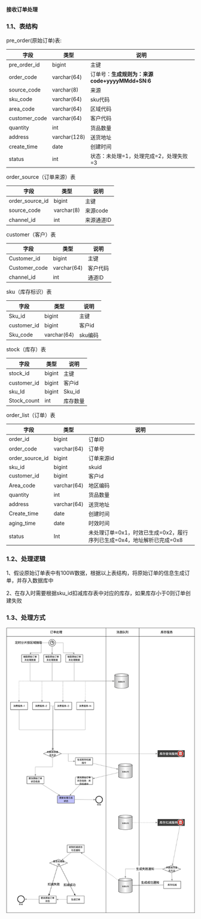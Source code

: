**接收订单处理**

### 1.1、表结构

pre_order(原始订单)表:

| 字段          | 类型         | 说明                                           |
| ------------- | ------------ | ---------------------------------------------- |
| pre_order_id  | bigint       | 主键                                           |
| order_code    | varchar(64)  | 订单号：**生成规则为：来源code+yyyyMMdd+SN:6** |
| source_code   | varchar(8)   | 来源                                           |
| sku_code      | varchar(64)  | sku代码                                        |
| area_code     | varchar(64)  | 区域代码                                       |
| customer_code | varchar(64)  | 客户代码                                       |
| quantity      | int          | 货品数量                                       |
| address       | varchar(128) | 送货地址                                       |
| create_time   | date         | 创建时间                                       |
| status        | int          | 状态：未处理=1，处理完成=2，处理失败=3         |

order_source（订单来源）表

| 字段            | 类型       | 说明       |
| --------------- | ---------- | ---------- |
| order_source_id | bigint     | 主键       |
| source_code     | varchar(8) | 来源code   |
| channel_id      | int        | 来源通道ID |

customer（客户）表

| 字段          | 类型        | 说明     |
| ------------- | ----------- | -------- |
| Customer_id   | bigint      | 主键     |
| Customer_code | varchar(64) | 客户代码 |
| channel_id    | int         | 通道ID   |

sku（库存标识）表

| 字段        | 类型        | 说明    |
| ----------- | ----------- | ------- |
| Sku_id      | bigint      | 主键    |
| customer_id | bigint      | 客户id  |
| Sku_code    | varchar(64) | sku编码 |

 

stock（库存）表

| 字段        | 类型   | 说明     |
| ----------- | ------ | -------- |
| stock_id    | bigint | 主键     |
| customer_id | bigint | 客户id   |
| sku_Id      | bigint | Sku_id   |
| Stock_count | int    | 库存数量 |

order_list（订单）表

| 字段            | 类型        | 说明                                                         |
| --------------- | ----------- | ------------------------------------------------------------ |
| order_id        | bigint      | 订单ID                                                       |
| order_code      | varchar(64) | 订单号                                                       |
| order_source_id | bigint      | 订单来源id                                                   |
| sku_id          | bigint      | skuid                                                        |
| customer_id     | bigint      | 客户id                                                       |
| Area_code       | varchar(64) | 地区编码                                                     |
| quantity        | int         | 货品数量                                                     |
| address         | varchar(64) | 送货地址                                                     |
| Create_time     | date        | 创建时间                                                     |
| aging_time      | date        | 时效时间                                                     |
| status          | Int         | 未处理订单=0x1，时效已生成=0x2，履行序列已生成=0x4，地址解析已完成=0x8 |

 

### 1.2、处理逻辑

1、假设原始订单表中有100W数据，根据以上表结构，将原始订单的信息生成订单，并存入数据库中

2、在存入时需要根据sku_id扣减库存表中对应的库存，如果库存小于0则订单创建失败

 

 

### 1.3、处理方式

 

![img](6.22_练习二.assets/211350eca43e480627.png)


